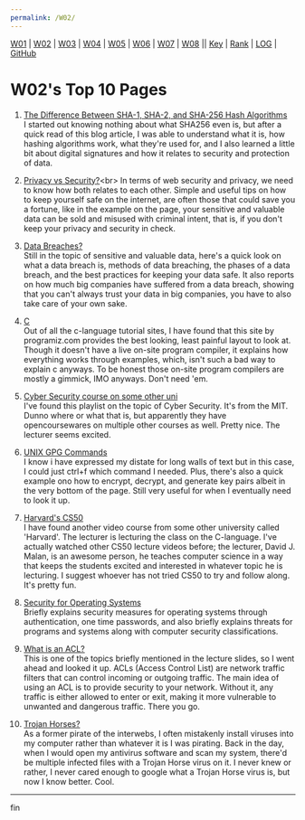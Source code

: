 ```yaml
---
permalink: /W02/
---
```


[W01](https://vandhya.github.io/os211/W01/) | [W02](https://vandhya.github.io/os211/W02/) | [W03](https://vandhya.github.io/os211/W03/) | 
[W04](https://vandhya.github.io/os211/W04/) | [W05](https://vandhya.github.io/os211/W05/) | [W06](https://vandhya.github.io/os211/W06/) | 
[W07](https://vandhya.github.io/os211/W07/) | [W08](https://vandhya.github.io/os211/W08/) || 
[Key](https://vandhya.github.io/os211/TXT/mypubkey.txt) | [Rank](https://vandhya.github.io/os211/TXT/myrank.txt) | [LOG](https://vandhya.github.io/os211/TXT/mylog.txt) | 
[GitHub](https://github.com/vandhya/os211)

# W02's Top 10 Pages

1. [The Difference Between SHA-1, SHA-2, and SHA-256 Hash Algorithms](https://www.thesslstore.com/blog/difference-sha-1-sha-2-sha-256-hash-algorithms/)<br>
I started out knowing nothing about what SHA256 even is, but after a quick read of this blog article, I was able to 
understand what it is, how hashing algorithms work, what they're used for, and I also learned a little bit about 
digital signatures and how it relates to security and protection of data.

2. [Privacy vs Security?](https://us.norton.com/internetsecurity-privacy-privacy-vs-security-whats-the-difference.html#:~:text=Privacy%20relates%20to%20any%20rights,your%20personal%20information%20is%20protected.)<br>
In terms of web security and privacy, we need to know how both relates to each other. Simple and useful tips on how to keep yourself safe on the internet, are often those that could save you a fortune, like in the example on the page, your sensitive and valuable data can be sold and misused with criminal intent, that is, if you don't keep your privacy and security in check. 

3. [Data Breaches?](https://www.trendmicro.com/vinfo/us/security/definition/data-breach)<br>
Still in the topic of sensitive and valuable data, here's a quick look on what a data breach is, methods of data breaching, the phases of a data breach, and the best practices for keeping your data safe. It also reports on how much big companies have suffered from a data breach, showing that you can't always trust your data in big companies, you have to also take care of your own sake.

4. [C](https://www.programiz.com/c-programming/c-variables-constants)<br>
Out of all the c-language tutorial sites, I have found that this site by programiz.com provides the best looking, least painful layout to look at. Though it doesn't have a live on-site program compiler, it explains how everything works through examples, which, isn't such a bad way to explain c anyways. To be honest those on-site program compilers are mostly a gimmick, IMO anyways. Don't need 'em.  

5. [Cyber Security course on some other uni](https://www.youtube.com/watch?v=GqmQg-cszw4&list=PLUl4u3cNGP62K2DjQLRxDNRi0z2IRWnNh)<br>
I've found this playlist on the topic of Cyber Security. It's from the MIT. Dunno where or what that is, but apparently they have opencoursewares on multiple other courses as well. Pretty nice. The lecturer seems excited.

6. [UNIX GPG Commands](https://www.tutorialspoint.com/unix_commands/gpg.htm)<br>
I know i have expressed my distate for long walls of text but in this case, I could just ctrl+f which command I needed. Plus, there's also a quick example ono how to encrypt, decrypt, and generate key pairs albeit in the very bottom of the page. Still very useful for when I eventually need to look it up.

7. [Harvard's CS50](https://www.youtube.com/watch?v=e9Eds2Rc_x8)<br>
I have found another video course from some other university called 'Harvard'. The lecturer is lecturing the class on the C-language. I've actually watched other CS50 lecture videos before; the lecturer, David J. Malan, is an awesome person, he teaches computer science in a way that keeps the students excited and interested in whatever topic he is lecturing. I suggest whoever has not tried CS50 to try and follow along. It's pretty fun. 

8. [Security for Operating Systems](https://www.tutorialspoint.com/operating_system/os_security.htm)<br>
Briefly explains security measures for operating systems through authentication, one time passwords, and also briefly explains threats for programs and systems along with computer security classifications.

9. [What is an ACL?](https://www.ittsystems.com/access-control-list-acl/)<br>
This is one of the topics briefly mentioned in the lecture slides, so I went ahead and looked it up. ACLs (Access Control List) are network traffic filters that can control incoming or outgoing traffic. The main idea of using an ACL is to provide security to your network. Without it, any traffic is either allowed to enter or exit, making it more vulnerable to unwanted and dangerous traffic. There you go.

10. [Trojan Horses?](https://www.kaspersky.com/resource-center/threats/trojans)<br>
As a former pirate of the interwebs, I often mistakenly install viruses into my computer rather than whatever it is I was pirating. Back in the day, when I would open my antivirus software and scan my system, there'd be multiple infected files with a Trojan Horse virus on it. I never knew or rather, I never cared enough to google what a Trojan Horse virus is, but now I know better. Cool.

----
fin
